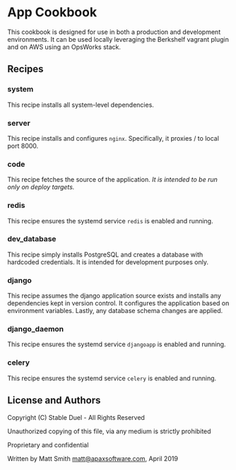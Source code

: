 # App Cookbook

This cookbook is designed for use in both a production and development environments.  It can be used locally leveraging the Berkshelf vagrant plugin and on AWS using an OpsWorks stack.

## Recipes

### system
This recipe installs all system-level dependencies.

### server
This recipe installs and configures `nginx`.  Specifically, it proxies <domain>/ to local port 8000.

### code
This recipe fetches the source of the application.  _It is intended to be run only on deploy targets._

### redis
This recipe ensures the systemd service `redis` is enabled and running.

### dev_database
This recipe simply installs PostgreSQL and creates a database with hardcoded credentials.  It is intended for development purposes only.

### django
This recipe assumes the django application source exists and installs any dependencies kept in version control. It configures the application based on environment variables.  Lastly, any database schema changes are applied.

### django\_daemon
This recipe ensures the systemd service `djangoapp` is enabled and running.

### celery
This recipe ensures the systemd service `celery` is enabled and running.

## License and Authors
Copyright (C) Stable Duel - All Rights Reserved

Unauthorized copying of this file, via any medium is strictly prohibited

Proprietary and confidential

Written by Matt Smith <matt@apaxsoftware.com>, April 2019
